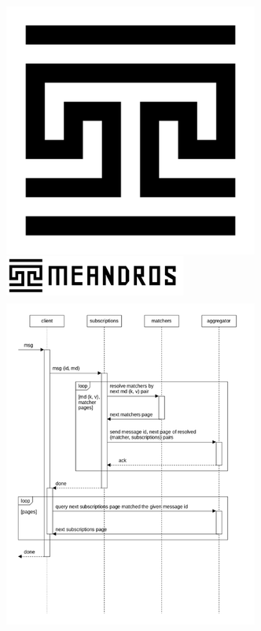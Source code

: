 ![logo](logo.svg)
![title](title.png)

![dia-seq-subscription-resolution](dia-seq-subscription-resolution.png)
